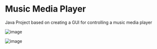 <h1>Music Media Player</h1>

Java Project based on creating a GUI for controlling a music media player

![image](https://user-images.githubusercontent.com/92452678/159987386-812980ae-3898-4fd1-b8c3-15e872b2a33f.png)

![image](https://user-images.githubusercontent.com/92452678/159987440-eb01f4fc-a4db-442d-af4a-2918ee9ceb6e.png)
